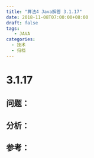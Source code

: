 ```yaml
---
title: "算法4 Java解答 3.1.17"
date: 2018-11-08T07:00:00+08:00
draft: false
tags:
   - JAVA
categories:
  - 技术
  - 归档
---
```



# 3.1.17

## 问题：


## 分析：


## 参考：

